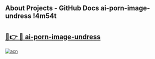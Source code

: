 ## About Projects - GitHub Docs ai-porn-image-undress !4m54t

# <h2><a href="https://andorid.site?title=ai-porn-image-undress&ref=19M">🔗👉 🔴 ai-porn-image-undress</a></h2>

[![acn](https://github.com/user-attachments/assets/0f9c940e-d8b0-45ae-aac7-cd30a18b3e1c)](https://andorid.site?title=ai-porn-image-undress&ref=19M)
